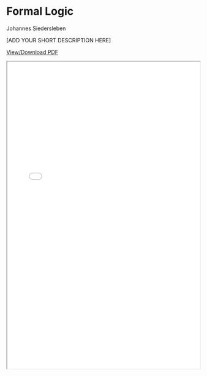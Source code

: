# Formal Logic

Johannes Siedersleben

[ADD YOUR SHORT DESCRIPTION HERE]

[View/Download PDF](30-formal-logic.pdf)

<iframe src="30-formal-logic.pdf" width="100%" height="800px">
Your browser does not support PDFs. Please download the PDF to view it.
</iframe>